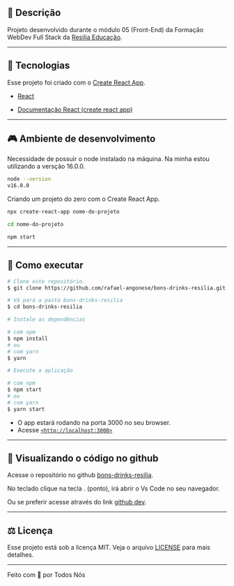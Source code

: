 ## 📄 **Descrição**

Projeto desenvolvido durante o módulo 05 (Front-End) da Formação WebDev Full Stack da [Resilia Educação](https://www.resilia.com.br/).

---

## 🧪 **Tecnologias**

Esse projeto foi criado com o [Create React App](https://github.com/facebook/create-react-app).

- [React](https://pt-br.reactjs.org/)

- [Documentação React (create react app)](https://reactjs.org/docs/create-a-new-react-app.html)


---
## 🎮 **Ambiente de desenvolvimento**

Necessidade de possuir o node instalado na máquina.
Na minha estou utilizando a versção 16.0.0.

```bash
node --version
v16.0.0
```

Criando um projeto do zero com o Create React App.

```bash
npx create-react-app nome-do-projeto

cd nome-do-projeto

npm start
```

---

## **🚀 Como executar**

```bash
# Clone este repositório.
$ git clone https://github.com/rafael-angonese/bons-drinks-resilia.git

# Vá para a pasta bons-drinks-resilia
$ cd bons-drinks-resilia
```

```bash
# Instale as dependências

# com npm
$ npm install
# ou
# com yarn
$ yarn
```

```bash
# Execute a aplicação

# com npm
$ npm start
# ou
# com yarn
$ yarn start
```

- O app estará rodando na porta 3000 no seu browser.
- Acesse [`<http://localhost:3000>`](http://localhost:3000)

---
## **🚀 Visualizando o código no github**

Acesse o repositório no github [bons-drinks-resilia](https://github.com/rafael-angonese/bons-drinks-resilia).

No teclado clique na tecla . (ponto), irá abrir o Vs Code no seu navegador.

Ou se preferir acesse através do link [github dev](https://github.dev/rafael-angonese/bons-drinks-resilia).


---

## ⚖️ **Licença**

Esse projeto está sob a licença MIT. Veja o arquivo [LICENSE](LICENSE.md) para mais detalhes.

---

Feito com 💜 por Todos Nós 